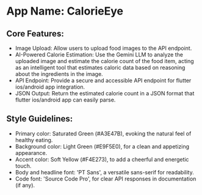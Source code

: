 # **App Name**: CalorieEye

## Core Features:

- Image Upload: Allow users to upload food images to the API endpoint.
- AI-Powered Calorie Estimation: Use the Gemini LLM to analyze the uploaded image and estimate the calorie count of the food item, acting as an intelligent tool that estimates caloric data based on reasoning about the ingredients in the image.
- API Endpoint: Provide a secure and accessible API endpoint for flutter ios/android app integration.
- JSON Output: Return the estimated calorie count in a JSON format that flutter ios/android app can easily parse.

## Style Guidelines:

- Primary color: Saturated Green (#A3E47B), evoking the natural feel of healthy eating.
- Background color: Light Green (#E9F5E0), for a clean and appetizing appearance.
- Accent color: Soft Yellow (#F4E273), to add a cheerful and energetic touch.
- Body and headline font: 'PT Sans', a versatile sans-serif for readability.
- Code font: 'Source Code Pro', for clear API responses in documentation (if any).